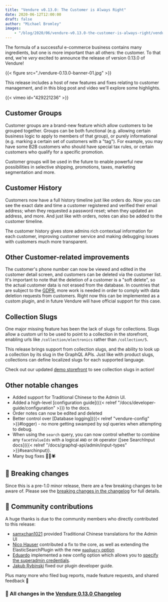 ```yaml
---
title: "Vendure v0.13.0: The Customer is Always Right"
date: 2020-06-12T12:00:00
draft: false
author: "Michael Bromley"
images: 
    - "/blog/2020/06/vendure-v0.13.0-the-customer-is-always-right/vendure-0.13.0-banner-01.jpg"
---
```


The formula of a successful e-commerce business contains many ingredients, but one is more important than all others: the customer. To that end, we're *very* excited to announce the release of version 0.13.0 of Vendure!
 
{{< figure src="./vendure-0.13.0-banner-01.jpg" >}}
 
 This release includes a host of new features and fixes relating to customer management, and in this blog post and video we'll explore some highlights.


{{< vimeo id="429221236" >}}

## Customer Groups

Customer groups are a brand-new feature which allow customers to be grouped together. Groups can be both functional (e.g. allowing certain business logic to apply to members of that group), or purely informational (e.g. marking a certain set of customers with a "tag"). For example, you may have some B2B customers who should have special tax rules, or certain customers who qualify for a specific promotion. 

Customer groups will be used in the future to enable powerful new possibilities in selective shipping, promotions, taxes, marketing segmentation and more.

## Customer History
Customers now have a full history timeline just like orders do. Now you can see the exact date and time a customer registered and verified their email address; when they requested a password reset; when they updated an address, and more. And just like with orders, notes can also be added to the customer timeline.

The customer history gives store admins rich contextual information for each customer, improving customer service and making debugging issues with customers much more transparent.

## Other Customer-related improvements
The customer's phone number can now be viewed and edited in the customer detail screen, and customers can be deleted via the customer list. It's important to note that the deletion of a customer is a "soft delete", so the actual customer data is not erased from the database. In countries that are subject to the [GDPR](https://en.wikipedia.org/wiki/General_Data_Protection_Regulation), more work is needed in order  to comply with data deletion requests from customers. Right now this can be implemented as a custom plugin, and in future Vendure will have official support for this case.


## Collection Slugs
One major missing feature has been the lack of slugs for collections. Slugs allow a custom url to be used to point to a collection in the storefront, enabling urls like `/collection/electronics` rather than `/collection/5`.

This release brings support from collection slugs, and the ability to look up a collection by its slug in the GraphQL APIs. Just like with product slugs, collections can define localized slugs for each supported language.

Check out our updated [demo storefront](https://demo.vendure.io/storefront/) to see collection slugs in action!


## Other notable changes
* Added support for Traditional Chinese to the Admin UI. 
* Added a high-level [configuration guide]({{< relref "/docs/developer-guide/configuration" >}}) to the docs.
* Order notes can now be edited and deleted
* Better control over [Database logging]({{< relref "vendure-config" >}}#logger) - no more getting swamped by sql queries when attempting to debug.
* When using the `search` query, you can now control whether to combine any `facetValueIds` with a logical `AND` or `OR` operator ([see SearchInput docs]({{< relref "/docs/graphql-api/admin/input-types" >}}#searchinput)).
* Many bug fixes 🐛🐝🕷


## 🚧 Breaking changes

Since this is a pre-1.0 minor release, there are a few breaking changes to be aware of. Please see the [breaking changes in the changelog](https://github.com/vendure-ecommerce/vendure/blob/51bb98d80ac692e36d6153b4b839e5e30c543cc2/CHANGELOG.md#breaking-change) for full details.

## 💪 Community contributions

A huge thanks is due to the community members who directly contributed to this release:

* [samxchan1021](https://github.com/samxchan1021) provided Traditional Chinese translations for the Admin UI
* [Nico Hauser](https://github.com/Tyratox) contributed a fix to the core, as well as extending the ElasticSearchPlugin with the new [`mapQuery` option](https://www.vendure.io/docs/typescript-api/elasticsearch-plugin/elasticsearch-options/#mapquery)
* [Eduardo](https://github.com/edxds) implemented a new config option which allows you to [specify the superadmin credentials](https://www.vendure.io/docs/typescript-api/auth/auth-options/#superadmincredentials).
* [Jakub Rybinski](https://github.com/jrybinski) fixed our plugin developer guide.

Plus many more who filed bug reports, made feature requests, and shared feedback 🙏

### 📃 All changes in the [Vendure 0.13.0 Changelog](https://github.com/vendure-ecommerce/vendure/blob/51bb98d80ac692e36d6153b4b839e5e30c543cc2/CHANGELOG.md#0130-2020-06-12)
